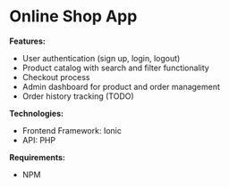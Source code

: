 # Online Shop App
**Features:**
- User authentication (sign up, login, logout)
- Product catalog with search and filter functionality 
- Checkout process
- Admin dashboard for product and order management
- Order history tracking (TODO)

**Technologies:**
- Frontend Framework: Ionic
- API: PHP

**Requirements:**
- NPM
